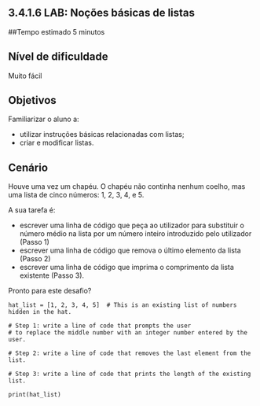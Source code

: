 ## 3.4.1.6 LAB: Noções básicas de listas

##Tempo estimado
5 minutos

## Nível de dificuldade
Muito fácil

## Objetivos
Familiarizar o aluno a:

* utilizar instruções básicas relacionadas com listas;
* criar e modificar listas.

## Cenário
Houve uma vez um chapéu. O chapéu não continha nenhum coelho, mas uma lista de cinco números: 1, 2, 3, 4, e 5.

A sua tarefa é:

* escrever uma linha de código que peça ao utilizador para substituir o número médio na lista por um número inteiro introduzido pelo utilizador (Passo 1)
* escrever uma linha de código que remova o último elemento da lista (Passo 2)
* escrever uma linha de código que imprima o comprimento da lista existente (Passo 3).

Pronto para este desafio?

```
hat_list = [1, 2, 3, 4, 5]  # This is an existing list of numbers hidden in the hat.

# Step 1: write a line of code that prompts the user
# to replace the middle number with an integer number entered by the user.

# Step 2: write a line of code that removes the last element from the list.

# Step 3: write a line of code that prints the length of the existing list.

print(hat_list)
```